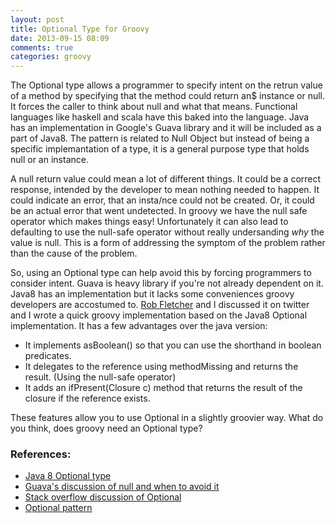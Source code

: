 ```yaml
---
layout: post
title: Optional Type for Groovy
date: 2013-09-15 08:09
comments: true
categories: groovy
---
```

The Optional type allows a programmer to specify intent on the retrun value of a method by specifying that the method could return an$ instance or null. It forces the caller to think about null and what that means. Functional languages like haskell and scala have this baked into the language. Java has an implementation in Google's Guava library and it will be included as a part of Java8. The pattern is related to Null Object but instead of being a specific implemantation of a type, it is a general purpose type that holds null or an instance.

A null return value could mean a lot of different things. It could be a correct response, intended by the developer to mean nothing needed to happen. It could indicate an error, that an insta/nce could not be created. Or, it could be an actual error that went undetected. In groovy we have the null safe operator which makes things easy! Unfortunately it can also lead to defaulting to use the null-safe operator without really undersanding *why* the value is null. This is a form of addressing the symptom of the problem rather than the cause of the problem. 

So, using an Optional type can help avoid this by forcing programmers to consider intent. Guava is heavy library if you're not already dependent on it. Java8 has an implementation but it lacks some conveniences groovy developers are accostumed to.  [Rob Fletcher](https://twitter.com/rfletcherEW) and I discussed it on twitter and I wrote a quick groovy implementation based on the Java8 Optional implementation. It has a few advantages over the java version:

* It implements asBoolean() so that you can use the shorthand in boolean predicates.
* It delegates to the reference using methodMissing and returns the result. (Using the null-safe operator)
* It adds an ifPresent(Closure c) method that returns the result of the closure if the reference exists.

These features allow you to use Optional in a slightly groovier way. What do you think, does groovy need an Optional type?

### References:

* [Java 8 Optional type](http://download.java.net/jdk8/docs/api/java/util/Optional.html)
* [Guava's discussion of null and when to avoid it](https://code.google.com/p/guava-libraries/wiki/UsingAndAvoidingNullExplained)
* [Stack overflow discussion of Optional](http://stackoverflow.com/questions/9561295/whats-the-point-of-guavas-optional-class)
* [Optional pattern](http://en.wikipedia.org/wiki/Option_type)
